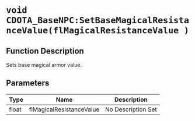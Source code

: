 # `void CDOTA_BaseNPC:SetBaseMagicalResistanceValue(flMagicalResistanceValue )`
## Function Description
Sets base magical armor value.
## Parameters
Type|Name|Description
--|--|--
float|flMagicalResistanceValue|No Description Set
